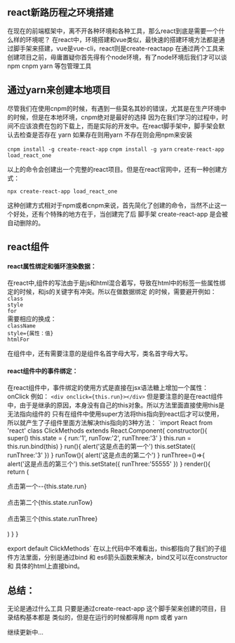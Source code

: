 ## react新路历程之环境搭建

   在现在的前端框架中，离不开各种环境和各种工具，那么react到底是需要一个什么样的环境呢？
   在react中，环境搭建和vue类似，最快速的搭建环境方法都是通过脚手架来搭建，vue是vue-cli，react则是create-reactapp
   在通过两个工具来创建项目之前，毋庸置疑你首先得有个node环境，有了node环境后我们才可以谈npm cnpm yarn 等包管理工具

## 通过yarn来创建本地项目

   尽管我们在使用cnpm的时候，有遇到一些莫名其妙的错误，尤其是在生产环境中的时候，但是在本地环境，cnpm绝对是最好的选择
   因为在我们学习的过程中，时间不应该浪费在包的下载上，而是实际的开发中。在react脚手架中，脚手架会默认去检查是否存在
   yarn 如果存在则用yarn 不存在则会用npm来安装

   `cnpm install -g create-react-app`
   `cnpm install -g yarn`
   `create-react-app load_react_one`

   以上的命令会创建出一个完整的react项目。但是在react官网中，还有一种创建方式：

   `npx create-react-app load_react_one`

   这种创建方式相对于npm或者cnpm来说，首先简化了创建的命令，当然不止这一个好处，还有个特殊的地方在于，当创建完了后
   脚手架 create-react-app 是会被自动删除的。

## react组件
#### react属性绑定和循环渲染数据：
   在react中,组件的写法由于是js和html混合着写，导致在html中的标签一些属性绑定的时候，和js的关键字有冲突。所以在做数据绑定
   的时候，需要避开例如：  
   `class`   
   `style`  
   `for`  
   需要相应的换成：  
   `className`  
   `style={属性：值}`  
   `htmlFor`  

   在组件中，还有需要注意的是组件名首字母大写，类名首字母大写。  

#### react组件中的事件绑定：
   在react组件中，事件绑定的使用方式是直接在jsx语法糖上增加一个属性：onClick 例如：
   `<div onclick={this.run}></div>`
   但是要注意的是在react组件中，由于是继承的原因，本身没有自己的this对象。所以方法里面直接使用this是无法指向组件的
   只有在组件中使用super方法将this指向到react后才可以使用，所以就产生了子组件里面方法解决this指向的3种方法：
   `import React from 'react'
   class ClickMethods extends React.Component{
       constructor(){
           super()
           this.state = {
               run:'1',
               runTow:'2',
               runThree:'3'
           }
           this.run = this.run.bind(this)
       }
       run(){
           alert('这是点击的第一个')
           this.setState({
               runThree:'3'
           })
       }
       runTow(){
           alert('这是点击的第二个')
       }
       runThree=()=>{
           alert('这是点击的第三个')
           this.setState({
               runThree:'55555'
           })
       }
       render(){
           return (
               <div>
                   <div onClick={this.run}>点击第一个--{this.state.run}</div>
                   <br/>
                   <div onClick={this.runTow.bind(this)}>点击第二个{this.state.runTow}</div>
                   <br/>
                   <div onClick={this.runThree}>点击第三个{this.state.runThree}</div>
                   <br/>
               </div>
           )
       }
   }

   export default ClickMethods`
   在以上代码中不难看出，this都指向了我们的子组件方法里面，分别是通过bind 和 es6箭头函数来解决，bind又可以在constructor和
   具体的html上直接bind。



   ## 总结：

   无论是通过什么工具 只要是通过create-react-app 这个脚手架来创建的项目，目录结构基本都是
   类似的，但是在运行的时候都得用 npm 或者 yarn


   继续更新中...
